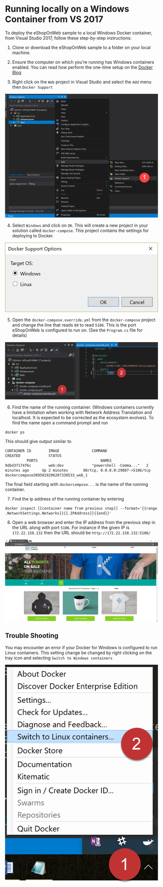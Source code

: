 # Running locally on a Windows Container from VS 2017

To deploy the eShopOnWeb sample to a local Windows Docker container, from Visual Studio 2017, follow these step-by-step instructions:

1. Clone or download the eShopOnWeb sample to a folder on your local machine.

2. Ensure the computer on which you're running has Windows containers enabled. You can read how perform the one-time setup on the [Docker Blog](https://blog.docker.com/2016/09/build-your-first-docker-windows-server-container/)

3. Right click on the `Web` project in Visual Studio and select the `Add` menu then `Docker Support`  

![Add docker support by clicking Add > Docker Support.](5-1.png)

4. Select `Windows` and click on `OK`.  This will create a new project in your solution called `docker-compose`. This project contains the settings for deploying to Docker. 

![Select Windows in the Docker Support Options dialog](5-2.png)

5. Open the `docker-compose.override.yml` from the `docker-compose` project and change the line that reads `80` to read `5106`. This is the port eShopOnWeb is configured to run on. (See the `Program.cs` file for details)

![Update the port override.](5-3.png)

6. Find the name of the running container. (Windows containers currently have a limitation when working with Network Address Translation and localhost. It is expected to be corrected as the ecosystem evolves).  To find the name open a command prompt and run 

```
docker ps
```

This should give output similar to 

```
CONTAINER ID        IMAGE               COMMAND                  CREATED             STATUS
          PORTS                             NAMES
9dbd37174f6c        web:dev             "powershell -Comma..."   2 minutes ago      Up 2 minutes       80/tcp, 0.0.0.0:29887->5106/tcp   dockercompose3095019296207330533_web_1
```

The final field starting with `dockercompose...` is the name of the running container.

7. Find the ip address of the running container by entering 

```
docker inspect [[container name from previous step]] --format='{{range .NetworkSettings.Networks}}{{.IPAddress}}{{end}}'
```


8. Open a web browser and enter the IP address from the previous step in the URL along with port `5106`. For instance if the given IP is `172.22.158.132` then the URL should be `http://172.22.158.132:5106/`

![The eShopOnline web application running in a Linux container](3-4.png)

## Trouble Shooting

You may encounter an error if your Docker for Windows is configured to run Linux containers. This setting change be changed by right clicking on the tray icon and selecting `Switch to Windows containers`

![Change the sort of containers docker uses by default.](3-5.png)